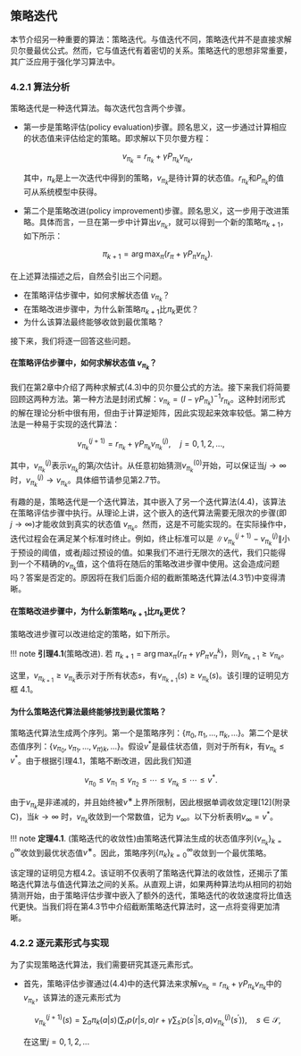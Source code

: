 ## 策略迭代

本节介绍另一种重要的算法：策略迭代。与值迭代不同，策略迭代并不是直接求解贝尔曼最优公式。然而，它与值迭代有着密切的关系。策略迭代的思想非常重要，其广泛应用于强化学习算法中。

### 4.2.1 算法分析

策略迭代是一种迭代算法。每次迭代包含两个步骤。

- 第一步是策略评估(policy evaluation)步骤。顾名思义，这一步通过计算相应的状态值来评估给定的策略。即求解以下贝尔曼方程：

    $$v_{\pi_k}=r_{\pi_k}+\gamma P_{\pi_k}v_{\pi_k},\tag{4.3}$$
    
    其中，$\pi_k$是上一次迭代中得到的策略，$v_{\pi_k}$是待计算的状态值。$r_{\pi_k}$和$P_{\pi_k}$的值可从系统模型中获得。

- 第二个是策略改进(policy improvement)步骤。顾名思义，这一步用于改进策略。具体而言，一旦在第一步中计算出$v_{\pi_k}$，就可以得到一个新的策略$\pi_{k+1}$，如下所示：

    $$\pi_{k+1}=\arg\max_\pi(r_\pi+\gamma P_\pi v_{\pi_k}).$$

在上述算法描述之后，自然会引出三个问题。

- 在策略评估步骤中，如何求解状态值 $v_{\pi_k}$？ 
- 在策略改进步骤中，为什么新策略$π_{k+1}$比$\pi_k$更优？ 
-  为什么该算法最终能够收敛到最优策略？
  
接下来，我们将逐一回答这些问题。

#### 在策略评估步骤中，如何求解状态值 $v_{\pi_k}$？ 

我们在第$2$章中介绍了两种求解式$(4.3)$中的贝尔曼公式的方法。接下来我们将简要回顾这两种方法。第一种方法是封闭式解：$v_{\pi_k}=(I-\gamma P_{\pi_k})^{-1}r_{\pi_k}$。这种封闭形式的解在理论分析中很有用，但由于计算逆矩阵，因此实现起来效率较低。第二种方法是一种易于实现的迭代算法：

$$v_{\pi_k}^{(j+1)}=r_{\pi_k}+\gamma P_{\pi_k}v_{\pi_k}^{(j)},\quad j=0,1,2,...,\tag{4.4}$$

其中，$v^{(j)}_{π_k}$表示$v_{\pi_k}$的第$j$次估计。从任意初始猜测$v^{(0)}_{\pi_k}$开始，可以保证当$j \rightarrow \infty$时，$v^{(j)}_{\pi_k}\rightarrow v_{\pi_k}$。具体细节请参见第$2.7$节。

有趣的是，策略迭代是一个迭代算法，其中嵌入了另一个迭代算法$(4.4)$，该算法在策略评估步骤中执行。从理论上讲，这个嵌入的迭代算法需要无限次的步骤(即 $j \to \infty$)才能收敛到真实的状态值 $v_{\pi_k}$。然而，这是不可能实现的。在实际操作中，迭代过程会在满足某个标准时终止。例如，终止标准可以是 $\| v_{\pi_k}^{(j+1)} - v_{\pi_k}^{(j)}\|$小于预设的阈值，或者$j$超过预设的值。如果我们不进行无限次的迭代，我们只能得到一个不精确的$v_{\pi_k}$值，这个值将在随后的策略改进步骤中使用。这会造成问题吗？答案是否定的。原因将在我们后面介绍的截断策略迭代算法($4.3$节)中变得清晰。

#### 在策略改进步骤中，为什么新策略$π_{k+1}$比$\pi_k$更优？ 

策略改进步骤可以改进给定的策略，如下所示。

!!! note
    **引理4.1**(策略改进). 若 $\pi_{k+1} = \arg\max_\pi(r_\pi + \gamma P_\pi v_\pi^k)$，则$v_{\pi_{k+1}} \geq v_{\pi_k}$。

这里，$v_{\pi_{k+1}} 
\geq v_{\pi_k}$表示对于所有状态$s$，有$v_{\pi_{k+1}}(s) ≥ v_{\pi_k}(s)$。该引理的证明见方框 4.1。

#### 为什么策略迭代算法最终能够找到最优策略？

策略迭代算法生成两个序列。第一个是策略序列：$\{\pi_0,\pi_1,...,\pi_k, ...\}$。第二个是状态值序列：$\{v_{\pi_0}, v_{\pi_1},...,v_{\pi)k},...\}$。假设$v^*$是最佳状态值，则对于所有$k$，有$v_{\pi_k}\leq v^*$。由于根据引理4.1，策略不断改进，因此我们知道

$$v_{\pi_0}\leq v_{\pi_1}\leq v_{\pi_2}\leq\cdots\leq v_{\pi_k}\leq\cdots\leq v^*.$$

由于$v_{\pi_k}$是非递减的，并且始终被$v^∗$上界所限制，因此根据单调收敛定理[12](附录 C)，当$k\rightarrow\infty$ 时，$v_{\pi_k}$收敛到一个常数值，记为 $v_\infty$。以下分析表明$v_\infty=v^*$。

!!! note
    **定理4.1**. (策略迭代的收敛性)由策略迭代算法生成的状态值序列$\{v_{\pi_k}\}_{k=0}^{\infty}$收敛到最优状态值$v^∗$。因此，策略序列$\{\pi_k\}^\infty_{k=0}$收敛到一个最优策略。

该定理的证明见方框4.2。该证明不仅表明了策略迭代算法的收敛性，还揭示了策略迭代算法与值迭代算法之间的关系。从直观上讲，如果两种算法均从相同的初始猜测开始，由于策略评估步骤中嵌入了额外的迭代，策略迭代的收敛速度将比值迭代更快。当我们将在第$4.3$节中介绍截断策略迭代算法时，这一点将变得更加清晰。

### 4.2.2 逐元素形式与实现

为了实现策略迭代算法，我们需要研究其逐元素形式。

- 首先，策略评估步骤通过(4.4)中的迭代算法来求解$v_{\pi_k} = r_{\pi_k} + \gamma P_{\pi_k}v_{\pi_k}$中的$v_{\pi_k}$，该算法的逐元素形式为

    $$v_{\pi_{k}}^{(j+1)}(s)=\sum_{a}\pi_{k}(a|s)\left(\sum_{r}p(r|s,a)r+\gamma\sum_{s^{\prime}}p(s^{\prime}|s,a)v_{\pi_{k}}^{(j)}(s^{\prime})\right),\quad s\in\mathcal{S},$$

    在这里$j=0,1,2,...$